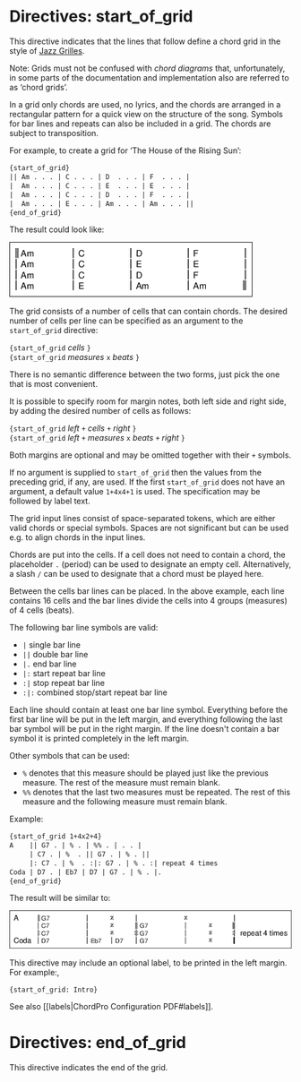 # Directives: start_of_grid

This directive indicates that the lines that follow define a chord grid in the style of [Jazz Grilles](https://fr.wikipedia.org/wiki/Grille_harmonique).

Note: Grids must not be confused with _chord diagrams_ that, unfortunately, in some parts of the documentation and implementation also are referred to as ‘chord grids’.

In a grid only chords are used, no lyrics, and the chords are arranged in a rectangular pattern for a quick view on the structure of the song. Symbols for bar lines and repeats can also be included in a grid. The chords are subject to transposition.

For example, to create a grid for ‘The House of the Rising Sun’:

    {start_of_grid}
    || Am . . . | C . . . | D  . . . | F  . . . |
    |  Am . . . | C . . . | E  . . . | E  . . . |
    |  Am . . . | C . . . | D  . . . | F  . . . |
    |  Am . . . | E . . . | Am . . . | Am . . . ||
    {end_of_grid}

The result could look like:

![](images/ex_grid1.png)

The grid consists of a number of cells that can contain chords.
The desired number of cells per line can be specified as an argument to the `start_of_grid` directive:

`{start_of_grid` _cells_ `}`  
`{start_of_grid` _measures_ `x` _beats_ `}`

There is no semantic difference between the two forms, just pick the one that is most convenient.

It is possible to specify room for margin notes, both left side and right side, by adding the desired number of cells as follows:

`{start_of_grid` _left_ `+` _cells_ `+` _right_ `}`  
`{start_of_grid` _left_ `+` _measures_ `x` _beats_ `+` _right_ `}`

Both margins are optional and may be omitted together with their `+` symbols.

If no argument is supplied to `start_of_grid` then the values from the
preceding grid, if any, are used. If the first `start_of_grid` does
not have an argument, a default value `1+4x4+1` is used. The
specification may be followed by label text.

The grid input lines consist of space-separated tokens, which are either valid chords or special symbols. Spaces are not significant but can be used e.g. to align chords in the input lines. 

Chords are put into the cells. If a cell does not need to contain a
chord, the placeholder `.` (period) can be used to designate an empty
cell. Alternatively, a slash `/` can be used to designate that a
chord must be played here.

Between the cells bar lines can be placed. In the above example, each line contains 16 cells and the bar lines divide the cells into 4 groups (measures) of 4 cells (beats). 

The following bar line symbols are valid:

* `|` single bar line
* `||` double bar line
* `|.` end bar line
* `|:` start repeat bar line
* `:|` stop repeat bar line
* `:|:` combined stop/start repeat bar line

Each line should contain at least one bar line symbol. Everything before the first bar line will be put in the left margin, and everything following the last bar symbol will be put in the right margin. If the line doesn't contain a bar symbol it is printed completely in the left margin.

Other symbols that can be used:

* `%` denotes that this measure should be played just like the previous measure. The rest of the measure must remain blank.
* `%%` denotes that the last two measures must be repeated. The rest of this measure and the following measure must remain blank.

Example:

    {start_of_grid 1+4x2+4}
    A    || G7 . | % . | %% . | . . |
         | C7 . | %  . || G7 . | % . ||
         |: C7 . | %  . :|: G7 . | % . :| repeat 4 times
    Coda | D7 . | Eb7 | D7 | G7 . | % . |.
    {end_of_grid}

The result will be similar to:

![](images/ex_grid2.png)

This directive may include an optional label, to be printed in the
left margin. For example:,

    {start_of_grid: Intro}

See also [[labels|ChordPro Configuration PDF#labels]].

# Directives: end_of_grid

This directive indicates the end of the grid.
